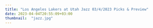 ```yaml
---
title: "Los Angeles Lakers at Utah Jazz 03/4/2023 Picks & Preview"
date: 2023-04-04T20:55:09+03:00
thumbnail:  "jazz.jpg"
---
```


